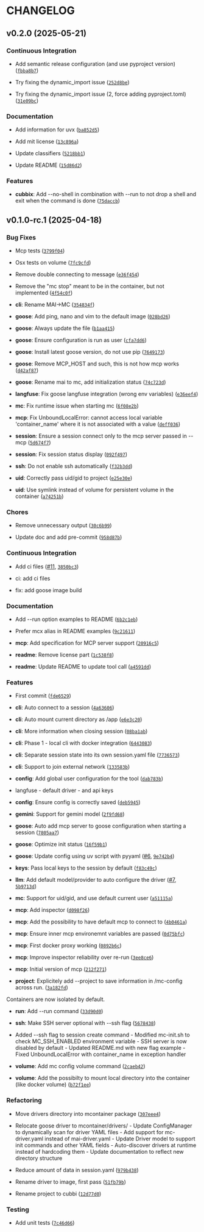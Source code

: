# CHANGELOG


## v0.2.0 (2025-05-21)

### Continuous Integration

- Add semantic release configuration (and use pyproject version)
  ([`fbba8b7`](https://github.com/Monadical-SAS/cubbi/commit/fbba8b7613c76c6a1ae21c81d9f07697320f6d10))

- Try fixing the dynamic_import issue
  ([`252d8be`](https://github.com/Monadical-SAS/cubbi/commit/252d8be735e6d18761c42e9c138ccafde89fd6ee))

- Try fixing the dynamic_import issue (2, force adding pyproject.toml)
  ([`31e09bc`](https://github.com/Monadical-SAS/cubbi/commit/31e09bc7ba8446508a90f5a9423271ac386498fe))

### Documentation

- Add information for uvx
  ([`ba852d5`](https://github.com/Monadical-SAS/cubbi/commit/ba852d502eea4fc558c0f96d9015436101d5ef43))

- Add mit license
  ([`13c896a`](https://github.com/Monadical-SAS/cubbi/commit/13c896a58d9bc6f25b0688f9ae7117ae868ae705))

- Update classifiers
  ([`5218bb1`](https://github.com/Monadical-SAS/cubbi/commit/5218bb121804c440dc69c9d932787ed6d54b90f5))

- Update README
  ([`15d86d2`](https://github.com/Monadical-SAS/cubbi/commit/15d86d25e74162153c26d6c254059f24d46c4095))

### Features

- **cubbix**: Add --no-shell in combination with --run to not drop a shell and exit when the command
  is done
  ([`75daccb`](https://github.com/Monadical-SAS/cubbi/commit/75daccb3662d059d178fd0f12026bb97f29f2452))


## v0.1.0-rc.1 (2025-04-18)

### Bug Fixes

- Mcp tests
  ([`3799f04`](https://github.com/Monadical-SAS/cubbi/commit/3799f04c1395d3b018f371db0c0cb8714e6fb8b3))

- Osx tests on volume
  ([`7fc9cfd`](https://github.com/Monadical-SAS/cubbi/commit/7fc9cfd8e1babfa069691d3b7997449535069674))

- Remove double connecting to message
  ([`e36f454`](https://github.com/Monadical-SAS/cubbi/commit/e36f4540bfe3794ab2d065f552cfb9528489de71))

- Remove the "mc stop" meant to be in the container, but not implemented
  ([`4f54c0f`](https://github.com/Monadical-SAS/cubbi/commit/4f54c0fbe7886c8551368b4b35be3ad8c7ae49ab))

- **cli**: Rename MAI->MC
  ([`354834f`](https://github.com/Monadical-SAS/cubbi/commit/354834fff733c37202b01a6fc49ebdf5003390c1))

- **goose**: Add ping, nano and vim to the default image
  ([`028bd26`](https://github.com/Monadical-SAS/cubbi/commit/028bd26cf12e181541e006650b58d97e1d568a45))

- **goose**: Always update the file
  ([`b1aa415`](https://github.com/Monadical-SAS/cubbi/commit/b1aa415ddee981dc1278cd24f7509363b9c54a54))

- **goose**: Ensure configuration is run as user
  ([`cfa7dd6`](https://github.com/Monadical-SAS/cubbi/commit/cfa7dd647d1e4055bf9159be2ee9c2280f2d908e))

- **goose**: Install latest goose version, do not use pip
  ([`7649173`](https://github.com/Monadical-SAS/cubbi/commit/7649173d6c8a82ac236d0f89263591eaa6e21a20))

- **goose**: Remove MCP_HOST and such, this is not how mcp works
  ([`d42af87`](https://github.com/Monadical-SAS/cubbi/commit/d42af870ff56112b4503f2568b8a5b0f385c435c))

- **goose**: Rename mai to mc, add initialization status
  ([`74c723d`](https://github.com/Monadical-SAS/cubbi/commit/74c723db7b6b7dd57c4ca32a804436a990e5260c))

- **langfuse**: Fix goose langfuse integration (wrong env variables)
  ([`e36eef4`](https://github.com/Monadical-SAS/cubbi/commit/e36eef4ef7c2d0cbdef31704afb45c50c4293986))

- **mc**: Fix runtime issue when starting mc
  ([`6f08e2b`](https://github.com/Monadical-SAS/cubbi/commit/6f08e2b274b67001694123b5bb977401df0810c6))

- **mcp**: Fix UnboundLocalError: cannot access local variable 'container_name' where it is not
  associated with a value
  ([`deff036`](https://github.com/Monadical-SAS/cubbi/commit/deff036406d72d55659da40520a3a09599d65f07))

- **session**: Ensure a session connect only to the mcp server passed in --mcp
  ([`5d674f7`](https://github.com/Monadical-SAS/cubbi/commit/5d674f750878f0895dc1544620e8b1da4da29752))

- **session**: Fix session status display
  ([`092f497`](https://github.com/Monadical-SAS/cubbi/commit/092f497ecc19938d4917a18441995170d1f68704))

- **ssh**: Do not enable ssh automatically
  ([`f32b3dd`](https://github.com/Monadical-SAS/cubbi/commit/f32b3dd269d1a3d6ebaa2e7b2893f267b5175b20))

- **uid**: Correctly pass uid/gid to project
  ([`e25e30e`](https://github.com/Monadical-SAS/cubbi/commit/e25e30e7492c6b0a03017440a18bb2708927fc19))

- **uid**: Use symlink instead of volume for persistent volume in the container
  ([`a74251b`](https://github.com/Monadical-SAS/cubbi/commit/a74251b119d24714c7cc1eaadeea851008006137))

### Chores

- Remove unnecessary output
  ([`30c6b99`](https://github.com/Monadical-SAS/cubbi/commit/30c6b995cbb5bdf3dc7adf2e79d8836660d4f295))

- Update doc and add pre-commit
  ([`958d87b`](https://github.com/Monadical-SAS/cubbi/commit/958d87bcaeed16210a7c22574b5e63f2422af098))

### Continuous Integration

- Add ci files ([#11](https://github.com/Monadical-SAS/cubbi/pull/11),
  [`3850bc3`](https://github.com/Monadical-SAS/cubbi/commit/3850bc32129da539f53b69427ddca85f8c5f390a))

* ci: add ci files

* fix: add goose image build

### Documentation

- Add --run option examples to README
  ([`6b2c1eb`](https://github.com/Monadical-SAS/cubbi/commit/6b2c1ebf1cd7a5d9970234112f32fe7a231303f9))

- Prefer mcx alias in README examples
  ([`9c21611`](https://github.com/Monadical-SAS/cubbi/commit/9c21611a7fa1497f7cbddb1f1b4cd22b4ebc8a19))

- **mcp**: Add specification for MCP server support
  ([`20916c5`](https://github.com/Monadical-SAS/cubbi/commit/20916c5713b3a047f4a8a33194f751f36e3c8a7a))

- **readme**: Remove license part
  ([`1c538f8`](https://github.com/Monadical-SAS/cubbi/commit/1c538f8a59e28888309c181ae8f8034b9e70a631))

- **readme**: Update README to update tool call
  ([`a4591dd`](https://github.com/Monadical-SAS/cubbi/commit/a4591ddbd863bc6658a7643d3f33d06c82816cae))

### Features

- First commit
  ([`fde6529`](https://github.com/Monadical-SAS/cubbi/commit/fde6529d545b5625484c5c1236254d2e0c6f0f4d))

- **cli**: Auto connect to a session
  ([`4a63606`](https://github.com/Monadical-SAS/cubbi/commit/4a63606d58cc3e331a349974e9b3bf2d856a72a1))

- **cli**: Auto mount current directory as /app
  ([`e6e3c20`](https://github.com/Monadical-SAS/cubbi/commit/e6e3c207bcee531b135824688adf1a56ae427a01))

- **cli**: More information when closing session
  ([`08ba1ab`](https://github.com/Monadical-SAS/cubbi/commit/08ba1ab2da3c24237c0f0bc411924d8ffbe71765))

- **cli**: Phase 1 - local cli with docker integration
  ([`6443083`](https://github.com/Monadical-SAS/cubbi/commit/64430830d883308e4d52e17b25c260a0d5385141))

- **cli**: Separate session state into its own session.yaml file
  ([`7736573`](https://github.com/Monadical-SAS/cubbi/commit/7736573b84c7a51eaa60b932f835726b411ca742))

- **cli**: Support to join external network
  ([`133583b`](https://github.com/Monadical-SAS/cubbi/commit/133583b941ed56d1b0636277bb847c45eee7f3b8))

- **config**: Add global user configuration for the tool
  ([`dab783b`](https://github.com/Monadical-SAS/cubbi/commit/dab783b01d82bcb210b5e01ac3b93ba64c7bc023))

- langfuse - default driver - and api keys

- **config**: Ensure config is correctly saved
  ([`deb5945`](https://github.com/Monadical-SAS/cubbi/commit/deb5945e40d55643dca4e1aa4201dfa8da1bfd70))

- **gemini**: Support for gemini model
  ([`2f9fd68`](https://github.com/Monadical-SAS/cubbi/commit/2f9fd68cada9b5aaba652efb67368c2641046da5))

- **goose**: Auto add mcp server to goose configuration when starting a session
  ([`7805aa7`](https://github.com/Monadical-SAS/cubbi/commit/7805aa720eba78d47f2ad565f6944e84a21c4b1c))

- **goose**: Optimize init status
  ([`16f59b1`](https://github.com/Monadical-SAS/cubbi/commit/16f59b1c408dbff4781ad7ccfa70e81d6d98f7bd))

- **goose**: Update config using uv script with pyyaml
  ([#6](https://github.com/Monadical-SAS/cubbi/pull/6),
  [`9e742b4`](https://github.com/Monadical-SAS/cubbi/commit/9e742b439b7b852efa4219850f8b67c143274045))

- **keys**: Pass local keys to the session by default
  ([`f83c49c`](https://github.com/Monadical-SAS/cubbi/commit/f83c49c0f340d1a3accba1fe1317994b492755c0))

- **llm**: Add default model/provider to auto configure the driver
  ([#7](https://github.com/Monadical-SAS/cubbi/pull/7),
  [`5b9713d`](https://github.com/Monadical-SAS/cubbi/commit/5b9713dc2f7d7c25808ad37094838c697c056fec))

- **mc**: Support for uid/gid, and use default current user
  ([`a51115a`](https://github.com/Monadical-SAS/cubbi/commit/a51115a45d88bf703fb5380171042276873b7207))

- **mcp**: Add inspector
  ([`d098f26`](https://github.com/Monadical-SAS/cubbi/commit/d098f268cd164e9d708089c9f9525a940653c010))

- **mcp**: Add the possibility to have default mcp to connect to
  ([`4b0461a`](https://github.com/Monadical-SAS/cubbi/commit/4b0461a6faf81de1e1b54d1fe78fea7977cde9dd))

- **mcp**: Ensure inner mcp environemnt variables are passed
  ([`0d75bfc`](https://github.com/Monadical-SAS/cubbi/commit/0d75bfc3d8e130fb05048c2bc8a674f6b7e5de83))

- **mcp**: First docker proxy working
  ([`0892b6c`](https://github.com/Monadical-SAS/cubbi/commit/0892b6c8c472063c639cc78cf29b322bb39f998f))

- **mcp**: Improve inspector reliability over re-run
  ([`3ee8ce6`](https://github.com/Monadical-SAS/cubbi/commit/3ee8ce6338c35b7e48d788d2dddfa9b6a70381cb))

- **mcp**: Initial version of mcp
  ([`212f271`](https://github.com/Monadical-SAS/cubbi/commit/212f271268c5724775beceae119f97aec2748dcb))

- **project**: Explicitely add --project to save information in /mc-config across run.
  ([`3a182fd`](https://github.com/Monadical-SAS/cubbi/commit/3a182fd2658c0eb361ce5ed88938686e2bd19e59))

Containers are now isolated by default.

- **run**: Add --run command
  ([`33d90d0`](https://github.com/Monadical-SAS/cubbi/commit/33d90d05311ad872b7a7d4cd303ff6f7b7726038))

- **ssh**: Make SSH server optional with --ssh flag
  ([`5678438`](https://github.com/Monadical-SAS/cubbi/commit/56784386614fcd0a52be8a2eb89d2deef9323ca1))

- Added --ssh flag to session create command - Modified mc-init.sh to check MC_SSH_ENABLED
  environment variable - SSH server is now disabled by default - Updated README.md with new flag
  example - Fixed UnboundLocalError with container_name in exception handler

- **volume**: Add mc config volume command
  ([`2caeb42`](https://github.com/Monadical-SAS/cubbi/commit/2caeb425518242fbe1c921b9678e6e7571b9b0a6))

- **volume**: Add the possibilty to mount local directory into the container (like docker volume)
  ([`b72f1ee`](https://github.com/Monadical-SAS/cubbi/commit/b72f1eef9af598f2090a0edae8921c16814b3cda))

### Refactoring

- Move drivers directory into mcontainer package
  ([`307eee4`](https://github.com/Monadical-SAS/cubbi/commit/307eee4fcef47189a98a76187d6080a36423ad6e))

- Relocate goose driver to mcontainer/drivers/ - Update ConfigManager to dynamically scan for driver
  YAML files - Add support for mc-driver.yaml instead of mai-driver.yaml - Update Driver model to
  support init commands and other YAML fields - Auto-discover drivers at runtime instead of
  hardcoding them - Update documentation to reflect new directory structure

- Reduce amount of data in session.yaml
  ([`979b438`](https://github.com/Monadical-SAS/cubbi/commit/979b43846a798f1fb25ff05e6dc1fc27fa16f590))

- Rename driver to image, first pass
  ([`51fb79b`](https://github.com/Monadical-SAS/cubbi/commit/51fb79baa30ff479ac5479ba5ea0cad70bbb4c20))

- Rename project to cubbi
  ([`12d77d0`](https://github.com/Monadical-SAS/cubbi/commit/12d77d0128e4d82e5ddc1a4ab7e873ddaa22e130))

### Testing

- Add unit tests
  ([`7c46d66`](https://github.com/Monadical-SAS/cubbi/commit/7c46d66b53ac49c08458bc5d72e636e7d296e74f))
